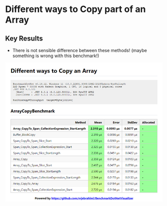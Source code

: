 # Different ways to Copy part of an Array

## Key Results

- There is not sensible difference between these methods! (maybe something is wrong with this benchmark!)

![Benchmark](Benchmark.png)